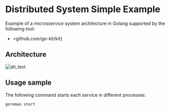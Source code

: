 # Distributed System Simple Example

Example of a microsservice system architecture in Golang supported by the following tool:
* <github.com/go-kit/kit}

## Architecture

![alt_text](http://res.cloudinary.com/ufpe/image/upload/v1521074610/mid.png "System Scheme")

## Usage sample

The following command starts each service in different processes:

``` bash
goreman start
```

